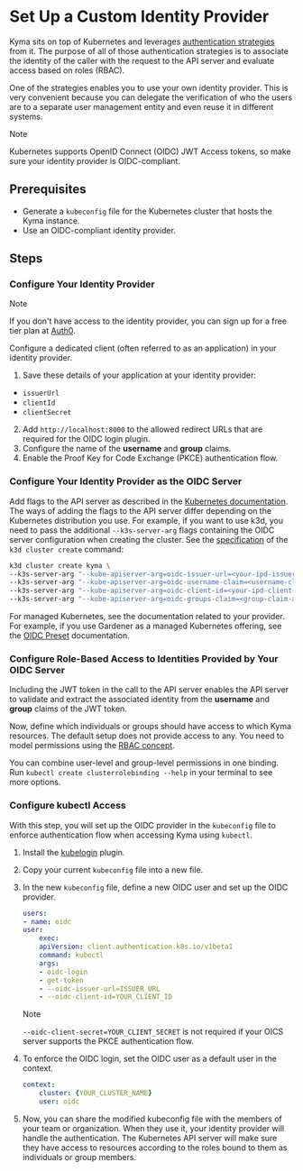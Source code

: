 # Set Up a Custom Identity Provider

Kyma sits on top of Kubernetes and leverages [authentication strategies](https://kubernetes.io/docs/reference/access-authn-authz/authentication/) from it. The purpose of all of those authentication strategies is to associate the identity of the caller with the request to the API server and evaluate access based on roles (RBAC).

One of the strategies enables you to use your own identity provider. This is very convenient because you can delegate the verification of who the users are to a separate user management entity and even reuse it in different systems.

> [!NOTE]
>  Kubernetes supports OpenID Connect (OIDC) JWT Access tokens, so make sure your identity provider is OIDC-compliant.

## Prerequisites

* Generate a `kubeconfig` file for the Kubernetes cluster that hosts the Kyma instance.
* Use an OIDC-compliant identity provider.

## Steps

### Configure Your Identity Provider

> [!NOTE]
>  If you don't have access to the identity provider, you can sign up for a free tier plan at [Auth0](https://auth0.com/).

Configure a dedicated client (often referred to as an application) in your identity provider.

1. Save these details of your application at your identity provider:

- `issuerUrl`
- `clientId`
- `clientSecret`

2. Add `http://localhost:8000` to the allowed redirect URLs that are required for the OIDC login plugin.
3. Configure the name of the **username** and **group** claims.
4. Enable the Proof Key for Code Exchange (PKCE) authentication flow.

### Configure Your Identity Provider as the OIDC Server

Add flags to the API server as described in the [Kubernetes documentation](https://kubernetes.io/docs/reference/access-authn-authz/authentication/#configuring-the-api-server). The ways of adding the flags to the API server differ depending on the Kubernetes distribution you use.
For example, if you want to use k3d, you need to pass the additional `--k3s-server-arg` flags containing the OIDC server configuration when creating the cluster. See the [specification](https://k3d.io/v5.1.0/usage/commands/k3d_cluster_create/) of the `k3d cluster create` command:

```bash
k3d cluster create kyma \
--k3s-server-arg "--kube-apiserver-arg=oidc-issuer-url=<your-ipd-issuer-url>" \
--k3s-server-arg "--kube-apiserver-arg=oidc-username-claim=<username-claim-at-your-ipd>" \
--k3s-server-arg "--kube-apiserver-arg=oidc-client-id=<your-ipd-client-id>" \
--k3s-server-arg "--kube-apiserver-arg=oidc-groups-claim=<group-claim-at-your-ipd>" \
```

For managed Kubernetes, see the documentation related to your provider.
For example, if you use Gardener as a managed Kubernetes offering, see the [OIDC Preset](https://github.com/gardener/gardener/blob/master/docs/usage/openidconnect-presets.md) documentation.

### Configure Role-Based Access to Identities Provided by Your OIDC Server

Including the JWT token in the call to the API server enables the API server to validate and extract the associated identity from the **username** and **group** claims of the JWT token.

Now, define which individuals or groups should have access to which Kyma resources. The default setup does not provide access to any. You need to model permissions using the [RBAC concept](https://kubernetes.io/docs/reference/access-authn-authz/rbac/).

You can combine user-level and group-level permissions in one binding. Run `kubectl create clusterrolebinding --help` in your terminal to see more options.

### Configure kubectl Access

With this step, you will set up the OIDC provider in the `kubeconfig` file to enforce authentication flow when accessing Kyma using `kubectl`.

1. Install the [kubelogin](https://github.com/int128/kubelogin) plugin.
2. Copy your current `kubeconfig` file into a new file.
3. In the new `kubeconfig` file, define a new OIDC user and set up the OIDC provider.

    ```yaml
    users:
    - name: oidc
    user:
        exec:
        apiVersion: client.authentication.k8s.io/v1beta1
        command: kubectl
        args:
        - oidc-login
        - get-token
        - --oidc-issuer-url=ISSUER_URL
        - --oidc-client-id=YOUR_CLIENT_ID
    ```
    > [!NOTE]
    > `--oidc-client-secret=YOUR_CLIENT_SECRET` is not required if your OICS server supports the PKCE authentication flow.

4. To enforce the OIDC login, set the OIDC user as a default user in the context.

    ```yaml
    context:
        cluster: {YOUR_CLUSTER_NAME}
        user: oidc
    ```

5. Now, you can share the modified kubeconfig file with the members of your team or organization. When they use it, your identity provider will handle the authentication. The Kubernetes API server will make sure they have access to resources according to the roles bound to them as individuals or group members.

